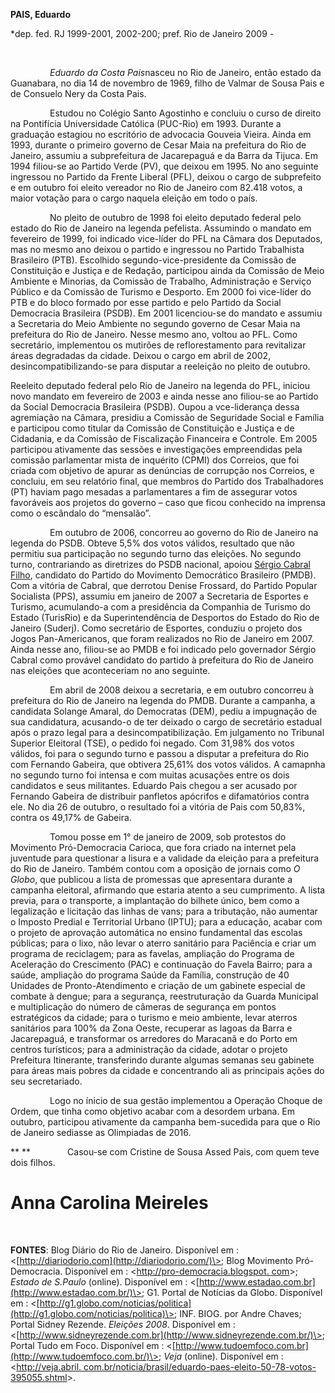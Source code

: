 **PAIS, Eduardo**

\*dep. fed. RJ 1999-2001, 2002-200; pref. Rio de Janeiro 2009 -

 

                *Eduardo da Costa Pais*nasceu no Rio de Janeiro, então
estado da Guanabara, no dia 14 de novembro de 1969, filho de Valmar de
Sousa Pais e de Consuelo Nery da Costa Pais.  

                Estudou no Colégio Santo Agostinho e concluiu o curso de
direito na Pontifícia Universidade Católica (PUC-Rio) em 1993. Durante a
graduação estagiou no escritório de advocacia Gouveia Vieira. Ainda em
1993, durante o primeiro governo de Cesar Maia na prefeitura do Rio de
Janeiro, assumiu a subprefeitura de Jacarepaguá e da Barra da Tijuca. Em
1994 filiou-se ao Partido Verde (PV), que deixou em 1995. No ano
seguinte ingressou no Partido da Frente Liberal (PFL), deixou o cargo de
subprefeito e em outubro foi eleito vereador no Rio de Janeiro com
82.418 votos, a maior votação para o cargo naquela eleição em todo o
país.

                No pleito de outubro de 1998 foi eleito deputado federal
pelo estado do Rio de Janeiro na legenda pefelista. Assumindo o mandato
em fevereiro de 1999, foi indicado vice-líder do PFL na Câmara dos
Deputados, mas no mesmo ano deixou o partido e ingressou no Partido
Trabalhista Brasileiro (PTB). Escolhido segundo-vice-presidente da
Comissão de Constituição e Justiça e de Redação, participou ainda da
Comissão de Meio Ambiente e Minorias, da Comissão de Trabalho,
Administração e Serviço Público e da Comissão de Turismo e Desporto. Em
2000 foi vice-líder do PTB e do bloco formado por esse partido e pelo
Partido da Social Democracia Brasileira (PSDB). Em 2001 licenciou-se do
mandato e assumiu a Secretaria do Meio Ambiente no segundo governo de
Cesar Maia na prefeitura do Rio de Janeiro. Nesse mesmo ano, voltou ao
PFL. Como secretário, implementou os mutirões de reflorestamento para
revitalizar áreas degradadas da cidade. Deixou o cargo em abril de 2002,
desincompatibilizando-se para disputar a reeleição no pleito de outubro.

Reeleito deputado federal pelo Rio de Janeiro na legenda do PFL, iniciou
novo mandato em fevereiro de 2003 e ainda nesse ano filiou-se ao Partido
da Social Democracia Brasileira (PSDB). Oupou a vce-liderança dessa
agremiação na Câmara, presidiu a Comissão de Seguridade Social e Família
e participou como titular da Comissão de Constituição e Justiça e de
Cidadania, e da Comissão de Fiscalização Financeira e Controle. Em 2005
participou ativamente das sessões e investigações empreendidas pela
comissão parlamentar mista de inquérito (CPMI) dos Correios, que foi
criada com objetivo de apurar as denúncias de corrupção nos Correios, e
concluiu, em seu relatório final, que membros do Partido dos
Trabalhadores (PT) haviam pago mesadas a parlamentares a fim de
assegurar votos favoráveis aos projetos do governo – caso que ficou
conhecido na imprensa como o escândalo do “mensalão”.

                Em outubro de 2006, concorreu ao governo do Rio de
Janeiro na legenda do PSDB. Obteve 5,5% dos votos válidos, resultado que
não permitiu sua participação no segundo turno das eleições. No segundo
turno, contrariando as diretrizes do PSDB nacional, apoiou [Sérgio
Cabral Filho](http://pt.wikipedia.org/wiki/Sérgio_Cabral_Filho),
candidato do Partido do Movimento Democrático Brasileiro (PMDB). Com a
vitória de Cabral, que derrotou Denise Frossard, do Partido Popular
Socialista (PPS), assumiu em janeiro de 2007 a Secretaria de Esportes e
Turismo, acumulando-a com a presidência da Companhia de Turismo do
Estado (TurisRio) e da Superintendência de Desportos do Estado do Rio de
Janeiro (Suderj). Como secretário de Esportes, conduziu o projeto dos
Jogos Pan-Americanos, que foram realizados no Rio de Janeiro em 2007.
Ainda nesse ano, filiou-se ao PMDB e foi indicado pelo governador Sérgio
Cabral como provável candidato do partido à prefeitura do Rio de Janeiro
nas eleições que aconteceriam no ano seguinte.

                Em abril de 2008 deixou a secretaria, e em outubro
concorreu à prefeitura do Rio de Janeiro na legenda do PMDB. Durante a
campanha, a candidata Solange Amaral, do Democratas (DEM), pediu a
impugnação de sua candidatura, acusando-o de ter deixado o cargo de
secretário estadual após o prazo legal para a desincompatibilização. Em
julgamento no Tribunal Superior Eleitoral (TSE), o pedido foi negado.
Com 31,98% dos votos válidos, foi para o segundo turno e passou a
disputar a prefeitura do Rio com Fernando Gabeira, que obtivera 25,61%
dos votos válidos. A camapnha no segundo turno foi intensa e com muitas
acusações entre os dois candidatos e seus militantes. Eduardo Pais
chegou a ser acusado por Fernando Gabeira de distribuir panfletos
apócrifos e difamatórios contra ele. No dia 26 de outubro, o resultado
foi a vitória de Pais com 50,83%, contra os 49,17% de Gabeira.

                Tomou posse em 1° de janeiro de 2009, sob protestos do 
Movimento Pró-Democracia Carioca, que fora criado na internet pela
juventude para questionar a lisura e a validade da eleição para a
prefeitura do Rio de Janeiro. Também contou com a oposição de jornais
como *O Globo*, que publicou a lista de promessas que apresentara
durante a campanha eleitoral, afirmando que estaria atento a seu
cumprimento. A lista previa, para o transporte, a implantação do bilhete
único, bem como a legalização e licitação das linhas de vans; para a
tributação, não aumentar o Imposto Predial e Territorial Urbano (IPTU);
para a educação, acabar com o projeto de aprovação automática no ensino
fundamental das escolas públicas; para o lixo, não levar o aterro
sanitário para Paciência e criar um programa de reciclagem; para as
favelas, ampliação do Programa de Aceleração do Crescimento (PAC) e
continuação do Favela Bairro; para a saúde, ampliação do programa Saúde
da Família, construção de 40 Unidades de Pronto-Atendimento e criação de
um gabinete especial de combate à dengue; para a segurança,
reestruturação da Guarda Municipal e multiplicação do número de câmeras
de segurança em pontos estratégicos da cidade; para o turismo e meio
ambiente, levar aterros sanitários para 100% da Zona Oeste, recuperar as
lagoas da Barra e Jacarepaguá, e transformar os arredores do Maracanã e
do Porto em centros turísticos; para a administração da cidade, adotar o
projeto Prefeitura Itinerante, transferindo durante algumas semanas seu
gabinete para áreas mais pobres da cidade e concentrando ali as
principais ações do seu secretariado.

                Logo no ínicio de sua gestão implementou a Operação
Choque de Ordem, que tinha como objetivo acabar com a desordem urbana.
Em outubro, participou ativamente da campanha bem-sucedida para que o
Rio de Janeiro sediasse as Olimpiadas de 2016.  

** **               Casou-se com Cristine de Sousa Assed Pais, com quem
teve dois filhos.

Anna Carolina Meireles
======================

 

**FONTES**: Blog Diário do Rio de Janeiro. Disponível em :
\<[http://diariodorio.com](http://diariodorio.com/)\>; Blog Movimento
Pró-Democracia. Disponível em : \<[http://pro-democracia.blogspot.
com](http://pro-democracia.blogspot.%20com/)\>; *Estado de S.Paulo*
(online). Disponível em :
\<[http://www.estadao.com.br](http://www.estadao.com.br/)\>; G1. Portal
de Notícias da Globo. Disponível em :
\<[http://g1.globo.com/noticias/politica](http://g1.globo.com/noticias/politica)\>;
INF. BIOG. por Andre Chaves; Portal Sidney Rezende. *Eleições 2008*.
Disponível em :
\<[http://www.sidneyrezende.com.br](http://www.sidneyrezende.com.br/)\>;
Portal Tudo em Foco. Disponível em :
\<[http://www.tudoemfoco.com.br](http://www.tudoemfoco.com.br/)\>;
*Veja* (online). Disponível em : \<[http://veja.abril.
com.br/noticia/brasil/eduardo-paes-eleito-50-78-votos-395055.shtml](http://veja.abril.%20com.br/noticia/brasil/eduardo-paes-eleito-50-78-votos-395055.shtml)\>.
